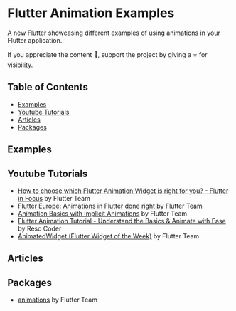 # Flutter Animation Examples

A new Flutter showcasing different examples of using animations in your Flutter application.


If you appreciate the content 📖, support the project by giving a ⭐ for visibility.


## Table of Contents

- [Examples](#examples)
- [Youtube Tutorials](#youtube-tutorials)
- [Articles](#articles)
- [Packages](#packages)


## Examples


## Youtube Tutorials

* [How to choose which Flutter Animation Widget is right for you? - Flutter in Focus](https://www.youtube.com/watch?v=GXIJJkq_H8g) by Flutter Team
* [Flutter Europe: Animations in Flutter done right](https://www.youtube.com/watch?v=wnARLByOtKA) by Flutter Team
* [Animation Basics with Implicit Animations](https://www.youtube.com/watch?v=IVTjpW3W33s) by Flutter Team
* [Flutter Animation Tutorial - Understand the Basics & Animate with Ease](https://www.youtube.com/watch?v=txLvvlooT20) by Reso Coder
* [AnimatedWidget (Flutter Widget of the Week)](https://www.youtube.com/watch?v=LKKgYpC-EPQ) by Flutter Team



## Articles

## Packages
- [animations](https://pub.dev/packages/animations) by Flutter Team







